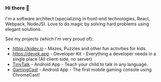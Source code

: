 ### Hi there 👋

I'm a software architect (specializing in front-end technologies, React, Webpack, NodeJS).
Love to do magic by solving hard problems using elegant solutions.

See my projects (which I'm very proud of):
- https://kidev.io - Mazes, Puzzles and other fun activities for kids.
- https://devek.app - Developer Kit - Everything a developer needs in a single place (All client-side, no server)
- [TinyTalk](https://play.google.com/store/apps/details?id=co.essh.tinytalk) - Android App - Teach your child to talk in any language.
- [GamingCast](https://play.google.com/store/apps/details?id=co.essh.gamecast) - Android App - The first mobile gaming console using ChromeCast!
<!--
**elisherer/elisherer** is a ✨ _special_ ✨ repository because its `README.md` (this file) appears on your GitHub profile.

Here are some ideas to get you started:

- 🔭 I’m currently working on ...
- 🌱 I’m currently learning ...
- 👯 I’m looking to collaborate on ...
- 🤔 I’m looking for help with ...
- 💬 Ask me about ...
- 📫 How to reach me: ...
- 😄 Pronouns: ...
- ⚡ Fun fact: ...
-->
